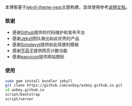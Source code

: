 本博客基于[jekyll-theme-next](https://github.com/simpleyyt/jekyll-theme-next)主题构建，具体使用参考[说明文档](http://theme-next.simpleyyt.com/getting-started.html)。

### 致谢

+ 感谢[Github](https://github.com/)提供的代码维护和发布平台
+ 感谢[Jekyll](https://jekyllrb.com/)团队做出如此优秀的产品
+ 感谢[Simpleyyt](https://github.com/simpleyyt/jekyll-theme-next)提供如此简便的模板
+ 感谢[不蒜子](http://busuanzi.ibruce.info/)提供网页计数功能
+ 感谢[easyicon](https://www.easyicon.net/)提供网站图标

### 使用

```sh
sudo gem install bundler jekyll
git clone https://github.com/axboy/axboy.github.io.git
cd axboy.github.io
script/bootstrap
script/server
```